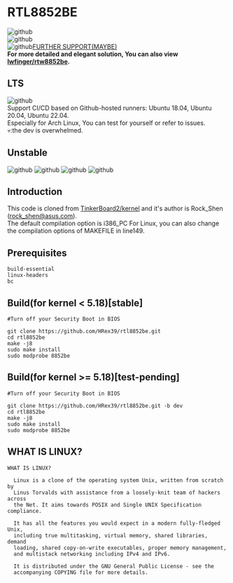 # RTL8852BE
![github](https://img.shields.io/badge/Kernel<5.18-success-brightgreen.svg?style=for-the-badge&logo=linux&logoColor=ffffff)  
![github](https://img.shields.io/badge/Kernel>=5.18-unstable_but_works-blue.svg?style=for-the-badge&logo=linux&logoColor=ffffff)  
![github](https://img.shields.io/badge/-bluetooth_unsupported-lightgrey.svg?style=for-the-badge&logo=bluetooth&logoColor=ffffff)[FURTHER SUPPORT(MAYBE)](https://github.com/BluezTestBot/bluetooth-next/pull/878)  
**For more detailed and elegant solution, You can also view [lwfinger/rtw8852be](https://github.com/lwfinger/rtw8852be).** 
## LTS
![github](https://img.shields.io/badge/-Ubuntu-555555.svg?style=for-the-badge&logo=ubuntu&logoColor=E95420)  
Support CI/CD based on Github-hosted runners: Ubuntu 18.04, Ubuntu 20.04, Ubuntu 22.04.  
Especially for Arch Linux, You can test for yourself or refer to issues.  
💀:the dev is overwhelmed.  
## Unstable
![github](https://img.shields.io/badge/-Debian-555555.svg?style=for-the-badge&logo=debian)
![github](https://img.shields.io/badge/-Centos-555555.svg?style=for-the-badge&logo=centos)
![github](https://img.shields.io/badge/-Arch-555555.svg?style=for-the-badge&logo=archlinux&logoColor=ffffff)
![github](https://img.shields.io/badge/-Others-555555.svg?style=for-the-badge&logo=linux&logoColor=ffffff)
## Introduction
This code is cloned from [TinkerBoard2/kernel](https://github.com/TinkerBoard2/kernel) and it's author is Rock_Shen (rock_shen@asus.com).  
The default compilation option is i386_PC For Linux, you can also change the compilation options of MAKEFILE in line149.  
## Prerequisites
```
build-essential 
linux-headers
bc
```
## Build(for kernel < 5.18)[stable]
```
#Turn off your Security Boot in BIOS

git clone https://github.com/HRex39/rtl8852be.git
cd rtl8852be
make -j8
sudo make install
sudo modprobe 8852be
```

## Build(for kernel >= 5.18)[test-pending]
```
#Turn off your Security Boot in BIOS

git clone https://github.com/HRex39/rtl8852be.git -b dev
cd rtl8852be
make -j8
sudo make install
sudo modprobe 8852be
```

## WHAT IS LINUX?
```
WHAT IS LINUX?

  Linux is a clone of the operating system Unix, written from scratch by
  Linus Torvalds with assistance from a loosely-knit team of hackers across
  the Net. It aims towards POSIX and Single UNIX Specification compliance.

  It has all the features you would expect in a modern fully-fledged Unix,
  including true multitasking, virtual memory, shared libraries, demand
  loading, shared copy-on-write executables, proper memory management,
  and multistack networking including IPv4 and IPv6.

  It is distributed under the GNU General Public License - see the
  accompanying COPYING file for more details. 
```
